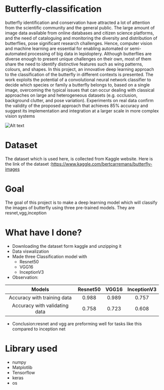 # Butterfly-classification

butterfly identification and conservation have attracted a lot of attention from the scientific community and the general public. The large amount of image data available from online databases and citizen science platforms, and the need of cataloguing and monitoring the diversity and distribution of butterflies, pose significant research challenges. Hence, computer vision and machine learning are essential for enabling automated or semi-automated processing of big data in lepidoptery. Although butterflies are diverse enough to present unique challenges on their own, most of them share the need to identify distinctive features such as wing patterns, colours, and shapes. In this project, an innovative deep learning approach to the classification of the butterfly in different contexts is presented. The work exploits the potential of a convolutional neural network classifier to decide which species or family a butterfly belongs to, based on a single image, overcoming the typical issues that can occur dealing with classical approaches on large and heterogeneous datasets (e.g. occlusion, background clutter, and pose variation). Experiments on real data confirm the validity of the proposed approach that achieves 85% accuracy and suggest its implementation and integration at a larger scale in more complex vision systems

![Alt text](https://i.natgeofe.com/k/c491536c-f34d-4e64-ad27-8ee070dce475/monarch-butterfly-orange-flower.jpg?w=1084.125&h=609)
# Dataset
The dataset which is used here, is collected from Kaggle website. Here is the link of the dataset :https://www.kaggle.com/bertcarremans/butterfly-images

# Goal
The goal of this project is to make a deep learning model which will classify the images of butterfly using three pre-trained models.
They are resnet,vgg,inception

# What have I done?
- Downloading the dataset form kaggle and unzipping it
- Data viswalization
- Made three Classification model with
     * Resnet50
     * VGG16
     * InceptionV3
- Observation:

| Models | Resnet50 | VGG16 | InceptionV3 |
| :---: | :---: | :---: | :---: |
| Accuracy with training data | 0.988 | 0.989 |0.757 |
| Accuracy with validating data | 0.758 | 0.723 | 0.608 |

- Conclusion:resnet and vgg are preforming well for tasks like this compared to inception net


# Library used 
- numpy
- Matplotlib
- Tensorflow
- keras
- os





